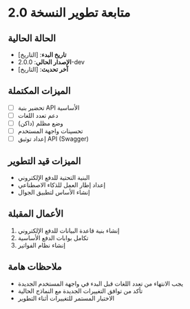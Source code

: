 # متابعة تطوير النسخة 2.0

## الحالة الحالية

- **تاريخ البدء**: [التاريخ]
- **الإصدار الحالي**: 2.0.0-dev
- **آخر تحديث**: [التاريخ]

## الميزات المكتملة

- [ ] تحضير بنية API الأساسية
- [ ] دعم تعدد اللغات
- [ ] وضع مظلم (داكن)
- [ ] تحسينات واجهة المستخدم
- [ ] إعداد توثيق API (Swagger)

## الميزات قيد التطوير

- البنية التحتية للدفع الإلكتروني
- إعداد إطار العمل للذكاء الاصطناعي
- إنشاء الأساس لتطبيق الجوال

## الأعمال المقبلة

1. إنشاء بنية قاعدة البيانات للدفع الإلكتروني
2. تكامل بوابات الدفع الأساسية
3. إنشاء نظام الفواتير

## ملاحظات هامة

- يجب الانتهاء من تعدد اللغات قبل البدء في واجهة المستخدم الجديدة
- تأكد من توافق التغييرات الجديدة مع النماذج الحالية
- الاختبار المستمر للتغييرات أثناء التطوير
